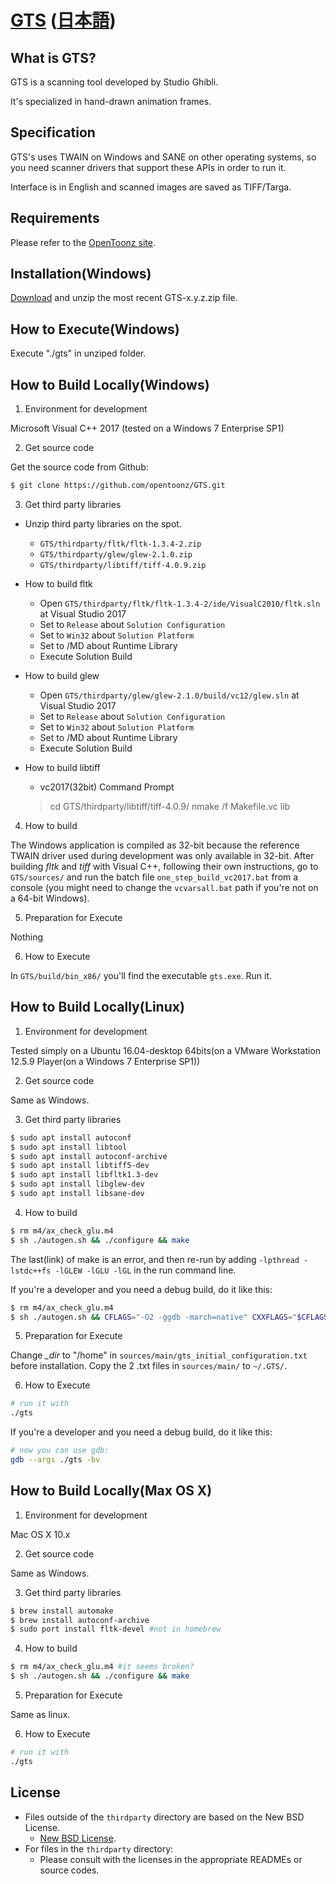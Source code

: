# [GTS](https://opentoonz.github.io/e/index.html)  ([日本語](./README_ja.md))

## What is GTS?

GTS is a scanning tool developed by Studio Ghibli.

It's specialized in hand-drawn animation frames.

## Specification

GTS's uses TWAIN on Windows and SANE on other operating systems, so you need scanner drivers that support these APIs in order to run it.

Interface is in English and scanned images are saved as TIFF/Targa.

## Requirements

Please refer to the [OpenToonz site](https://opentoonz.github.io/e/index.html).

## Installation(Windows)

[Download](https://github.com/opentoonz/GTS/releases) and unzip the most recent GTS-x.y.z.zip file.

## How to Execute(Windows)

Execute "./gts" in unziped folder.

## How to Build Locally(Windows)

1. Environment for development

 Microsoft Visual C++ 2017 (tested on a Windows 7 Enterprise SP1)

2. Get source code

 Get the source code from Github:
 ```sh
 $ git clone https://github.com/opentoonz/GTS.git
 ```

3. Get third party libraries

 - Unzip third party libraries on the spot.
   - `GTS/thirdparty/fltk/fltk-1.3.4-2.zip`
   - `GTS/thirdparty/glew/glew-2.1.0.zip`
   - `GTS/thirdparty/libtiff/tiff-4.0.9.zip`

 - How to build fltk
   - Open `GTS/thirdparty/fltk/fltk-1.3.4-2/ide/VisualC2010/fltk.sln` at Visual Studio 2017
   - Set to `Release` about `Solution Configuration`
   - Set to `Win32` about `Solution Platform`
   - Set to /MD about Runtime Library
   - Execute Solution Build
 - How to build glew
   - Open `GTS/thirdparty/glew/glew-2.1.0/build/vc12/glew.sln` at Visual Studio 2017
   - Set to `Release` about `Solution Configuration`
   - Set to `Win32` about `Solution Platform`
   - Set to /MD about Runtime Library
   - Execute Solution Build
 - How to build libtiff
   - vc2017(32bit) Command Prompt 
   > cd GTS/thirdparty/libtiff/tiff-4.0.9/
   > nmake /f Makefile.vc lib

4. How to build

 The Windows application is compiled as 32-bit because the reference TWAIN driver used during development was only available in 32-bit.
 After building *fltk* and *tiff* with Visual C++, following their own instructions, go to `GTS/sources/` and run the batch file `one_step_build_vc2017.bat` from a console (you might need to change the `vcvarsall.bat` path if you're not on a 64-bit Windows).

5. Preparation for Execute

 Nothing

6. How to Execute

 In `GTS/build/bin_x86/` you'll find the executable `gts.exe`. Run it.

## How to Build Locally(Linux)

1. Environment for development

 Tested simply on a Ubuntu 16.04-desktop 64bits(on a VMware Workstation 12.5.9 Player(on a Windows 7 Enterprise SP1))

2. Get source code

 Same as Windows.

3. Get third party libraries

 ```sh
 $ sudo apt install autoconf
 $ sudo apt install libtool
 $ sudo apt install autoconf-archive
 $ sudo apt install libtiff5-dev
 $ sudo apt install libfltk1.3-dev
 $ sudo apt install libglew-dev
 $ sudo apt install libsane-dev
 ```

4. How to build

 ```sh
 $ rm m4/ax_check_glu.m4
 $ sh ./autogen.sh && ./configure && make
 ```
 The last(link) of make is an error, and then re-run by adding `-lpthread -lstdc++fs -lGLEW -lGLU -lGL` in the run command line.

 If you're a developer and you need a debug build, do it like this:
 ```sh
 $ rm m4/ax_check_glu.m4
 $ sh ./autogen.sh && CFLAGS="-O2 -ggdb -march=native" CXXFLAGS="$CFLAGS" ./configure && make -j8
 ```

5. Preparation for Execute

 Change *_dir* to "/home" in `sources/main/gts_initial_configuration.txt` before installation.
 Copy the 2 .txt files in `sources/main/` to `~/.GTS/`.

6. How to Execute

 ```sh
 # run it with
 ./gts
 ```

 If you're a developer and you need a debug build, do it like this:
 ```sh
 # now you can use gdb:
 gdb --args ./gts -bv
 ```

## How to Build Locally(Max OS X)

1. Environment for development

 Mac OS X 10.x

2. Get source code

 Same as Windows.

3. Get third party libraries

 ```sh
 $ brew install automake
 $ brew install autoconf-archive
 $ sudo port install fltk-devel #not in homebrew
 ```

4. How to build

 ```sh
 $ rm m4/ax_check_glu.m4 #it seems broken?
 $ sh ./autogen.sh && ./configure && make
 ```

5. Preparation for Execute

 Same as linux.

6. How to Execute

 ```sh
 # run it with
 ./gts
 ```

## License

- Files outside of the `thirdparty` directory are based on the New BSD License.
  - [New BSD License](./LICENSE.txt).
- For files in the `thirdparty` directory:
  - Please consult with the licenses in the appropriate READMEs or source codes.

